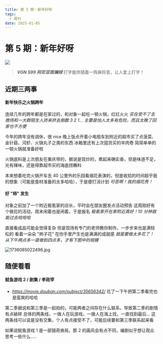 ```yaml
---
title: 第 5 期：新年好呀
tags:
  - 周刊
date: 2025-01-05
---
```


# 第 5 期：新年好呀

![](https://cdn.jsdelivr.net/gh/logycoconut/pic-repo@master/daily/weekly/IMG_20250105_172118.jpg)

>  ***VGN S99 阿尼亚斑斓绿***
>  打字能伴随着一阵麻将音，让人爱上打字！

## 近期三两事

#### 新年快乐之火锅跨年

连续几年的跨年都是在家过的，和对象一起吃一顿火锅，红红火火
*实在受不了去商场和一大群陌生人挤来挤去倒数 3 2 1... 主要是怕人太多有危险，而且太晚了回家也不方便*

今年的跨年没有调休，很 nice
晚上饭点开着小电瓶车到附近的超市买了点菠菜、金针菇、河虾、火锅丸子之类的东西
冰箱里还有上次囤货买的羊肉卷
简简单单的一顿火锅就准备好啦

火锅底料是上次朋友在重庆带的，据说是现炒的，煮起来确实香，但是味道不足，光有辣味，还是得靠超市买的海底捞蘸料

本来想着吃完火锅开车去 40 公里外的乐园看烟花表演的，但是收拾的时间超乎我的想象（可能是食材准备的太多哈哈），于是便打消计划
*可恶啊！我的烟花秀！*

#### 好 "柿" 发生

对象之前加了一个附近极氪家的店长，平时会在朋友圈发点活动预告
这周刚好有个做花的活动，周末闲着也是闲着，于是报名
*极氪家开在家附近真好！10 分钟就能过去哈哈哈*

直接看成品可能会觉得复杂
但是现场有专门的老师教你制作，一步步来也是满轻松的
看着一朵朵 "柿子花" 在你手里产生也是满满的成就感
*就是要做太多花了！从下午两点多一直做到四点多，才有下图中的规模*

![1736085022496.jpg](https://cdn.jsdelivr.net/gh/logycoconut/pic-repo@master/daily/weekly/1736085022496.jpg)

## 随便看看

#### 鱿鱼游戏 2 / 剧集  / 李政宰

- *https://movie.douban.com/subject/35656342/*
    花了一下午把第二季看完也是蛮爽的哈哈

第二季据说和第三季是一起拍的，可能两者之间存在什么联系，导致第二季的剧情有点破碎
总体的两条线，一拨人在玩游戏，一拨人在海上找，一直找到最后...
这两条线可以说是没有交集，个人有点接受不了，可能后续要和第三季联系起来看

如果说鱿鱼游戏 1 是一部猎奇爽局，那 2 的画风会有点不同，编剧似乎想让观众思考一些什么.....
